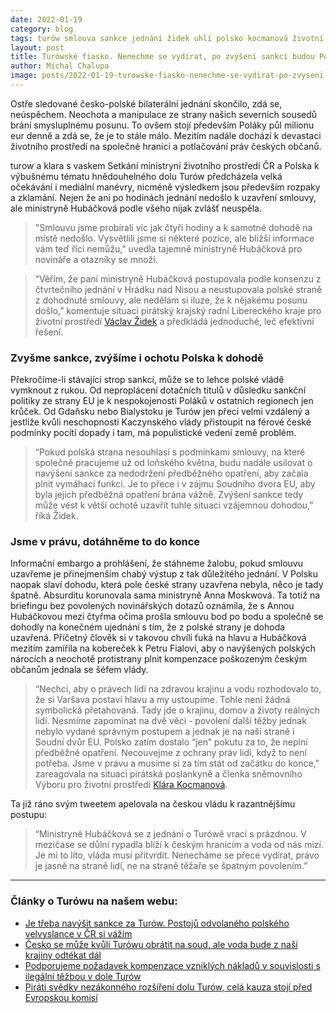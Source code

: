 ```yaml
---
date: 2022-01-19
category: blog
tags: turów smlouva sankce jednání židek uhlí polsko kocmanová životní prostředí
layout: post
title: Turówské fiasko. Nenechme se vydírat, po zvýšení sankcí budou Poláci k dohodě ochotnější
author: Michal Chalupa
image: posts/2022-01-19-turowske-fiasko-nenechme-se-vydirat-po-zvyseni-sankci-budou-polaci-k-dohode-ochotnejsi.jpg
---
```


Ostře sledované česko-polské bilaterální jednání skončilo, zdá se, neúspěchem. Neochota a manipulace ze strany našich severních sousedů brání smysluplnému posunu. To ovšem stojí především Poláky půl milionu eur denně a zdá se, že je to stále málo. Mezitím nadále dochází k devastaci životního prostředí na společné hranici a potlačování práv českých občanů.

turow a klara s vaskem
Setkání ministryní životního prostředí ČR a Polska k výbušnému tématu hnědouhelného dolu Turów předcházela velká očekávání i mediální manévry, nicméně výsledkem jsou především rozpaky a zklamání. Nejen že ani po hodinách jednání nedošlo k uzavření smlouvy, ale ministryně Hubáčková podle všeho nijak zvlášť neuspěla. 

> "Smlouvu jsme probírali víc jak čtyři hodiny a k samotné dohodě na místě nedošlo. Vysvětlili jsme si některé pozice, ale bližší informace vám teď říci nemůžu," uvedla tajemně ministryně Hubáčková pro novináře a otazníky se množí. 

> “Věřím, že paní ministryně Hubáčková postupovala podle konsenzu z čtvrtečního jednání v Hrádku nad Nisou a neustupovala polské straně z dohodnuté smlouvy, ale nedělám si iluze, že k nějakému posunu došlo,” komentuje situaci pirátský krajský radní Libereckého kraje pro životní prostředí [Václav Židek](/lide/vaclav-zidek) a předkládá jednoduché, leč efektivní řešení. 


### Zvyšme sankce, zvýšíme i ochotu Polska k dohodě

Překročíme-li stávající strop sankcí, může se to lehce polské vládě vymknout z rukou. Od neproplácení dotačních titulů v důsledku sankční politiky ze strany EU je k nespokojenosti Poláků v ostatních regionech jen krůček. Od Gdaňsku nebo Bialystoku je Turów jen přeci velmi vzdálený a jestliže kvůli neschopnosti Kaczynského vlády přistoupit na férové české podmínky pocítí dopady i tam, má populistické vedení země problém.

> “Pokud polská strana nesouhlasí s podmínkami smlouvy, na které společně pracujeme už od loňského května, budu nadále usilovat o navýšení sankce za nedodržení předběžného opatření, aby začala plnit vymáhací funkci. Je to přece i v zájmu Soudního dvora EU, aby byla jejich předběžná opatření brána vážně. Zvýšení sankce tedy může vést k větší ochotě uzavřít tuhle situaci vzájemnou dohodou,” říká Židek.

### Jsme v právu, dotáhněme to do konce

Informační embargo a prohlášení, že stáhneme žalobu, pokud smlouvu uzavřeme je přinejmenším chabý výstup z tak důležitého jednání. V Polsku naopak slaví dohodu, která pole české strany uzavřena nebyla, něco je tady špatně. Absurditu korunovala sama ministryně Anna Moskwová. Ta totiž na briefingu bez povolených novinářských dotazů oznámila, že s Annou Hubáčkovou mezi čtyřma očima prošla smlouvu bod po bodu a společně se dohodly na konečném ujednání s tím, že z polské strany je dohoda uzavřená. Příčetný člověk si v takovou chvíli ťuká na hlavu a Hubáčková mezitím zamířila na kobereček k Petru Fialovi, aby o navýšených polských nárocích a neochotě protistrany plnit kompenzace poškozeným českým občanům jednala se šéfem vlády.

> “Nechci, aby o právech lidí na zdravou krajinu a vodu rozhodovalo to, že si Varšava postaví hlavu a my ustoupíme. Tohle není žádná symbolická přetahovaná. Tady jde o krajinu, domov a životy reálných lidí. Nesmíme zapomínat na dvě věci - povolení další těžby jednak nebylo vydané správným postupem a jednak je na naší straně i Soudní dvůr EU. Polsko zatím dostalo “jen” pokutu za to, že neplní předběžné opatření. Necouvejme z ochrany práv lidí, když to není potřeba. Jsme v právu a musíme si za tím stát od začátku do konce,” zareagovala na situaci pirátská poslankyně a členka sněmovního Výboru pro životní prostředí [Klára Kocmanová](https://lide.pirati.cz/profil/1961/). 

Ta již ráno svým tweetem apelovala na českou vládu k razantnějšímu postupu:

> “Ministryně Hubáčková se z jednání o Turówě vrací s prázdnou. V mezičase se důlní rypadla blíží k českým hranicím a voda od nás mizí. Je mi to líto, vláda musí přitvrdit. Nenecháme se přece vydírat, právo je jasně na straně lidí, ne na straně těžaře se špatným povolením.”

---

### Články o Turówu na našem webu:
* [Je třeba navýšit sankce za Turów. Postojů odvolaného polského velvyslance v ČR si vážím](/aktuality/vaclav-zidek-je-treba-navysit-sankce-za-turow-postoju-odvolaneho-polskeho-velvyslance-v-cr-si-vazim.html)
* [Česko se může kvůli Turówu obrátit na soud, ale voda bude z naší krajiny odtékat dál](/aktuality/cesko-se-muze-kvuli-turowu-obratit-na-soud-ale-voda-bude-z-nasi-krajiny-odtekat-dal.html)
* [Podporujeme požadavek kompenzace vzniklých nákladů v souvislosti s ilegální těžbou v dole Turów](/aktuality/podporujeme-pozadavek-kompenzace-vzniklych-nakladu-v-souvislosti-s-ilegalni-tezbou-v-dole-turow.html)
* [Piráti svědky nezákonného rozšíření dolu Turów, celá kauza stojí před Evropskou komisí](/aktuality/pirati-svedky-nezakonneho-rozsireni-dolu-turow-cela-kauza-stoji-pred-evropskou-komisi.html)